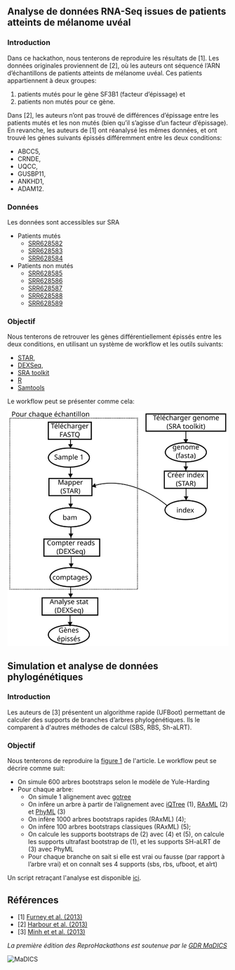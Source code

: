## Analyse de données RNA-Seq issues de patients atteints de mélanome uvéal

### Introduction
Dans ce hackathon, nous tenterons de reproduire les résultats de [1].
Les données originales proviennent de [2], où les auteurs ont séquencé l’ARN d’échantillons de patients atteints de mélanome uvéal. Ces patients appartiennent à deux groupes:

1. patients mutés pour le gène SF3B1 (facteur d’épissage) et
2. patients non mutés pour ce gène. 

Dans [2], les auteurs n’ont pas trouvé de différences d’épissage entre les patients mutés et les non mutés (bien qu’il s’agisse d’un facteur d’épissage).
En revanche, les auteurs de [1] ont réanalysé les mêmes données, et ont trouvé les gènes suivants épissés différemment entre les deux conditions: 
* ABCC5, 
* CRNDE,
* UQCC,
* GUSBP11,
* ANKHD1,
* ADAM12.

### Données

Les données sont accessibles sur SRA
* Patients mutés 
  * [SRR628582](https://www.ncbi.nlm.nih.gov/sra/?term=SRR628582)
  * [SRR628583](https://www.ncbi.nlm.nih.gov/sra/?term=SRR628583)
  * [SRR628584](https://www.ncbi.nlm.nih.gov/sra/?term=SRR628584)
* Patients non mutés
  * [SRR628585](https://www.ncbi.nlm.nih.gov/sra/?term=SRR628585)
  * [SRR628586](https://www.ncbi.nlm.nih.gov/sra/?term=SRR628586)
  * [SRR628587](https://www.ncbi.nlm.nih.gov/sra/?term=SRR628587)
  * [SRR628588](https://www.ncbi.nlm.nih.gov/sra/?term=SRR628588)
  * [SRR628589](https://www.ncbi.nlm.nih.gov/sra/?term=SRR628589)

### Objectif

Nous tenterons de retrouver les gènes différentiellement épissés entre les deux conditions, en utilisant un système de workflow et les outils suivants:
* [STAR](https://github.com/alexdobin/STAR),
* [DEXSeq](http://bioconductor.org/packages/release/bioc/html/DEXSeq.html),
* [SRA toolkit](https://trace.ncbi.nlm.nih.gov/Traces/sra/sra.cgi?view=software)
* [R](https://cran.r-project.org/)
* [Samtools](http://www.htslib.org/download/)

Le workflow peut se présenter comme cela:

![RNA Workflow](hackathon_1_workflow.svg)

## Simulation et analyse de données phylogénétiques

### Introduction

Les auteurs de [3] présentent un algorithme rapide (UFBoot) permettant de calculer des supports de branches d’arbres phylogénétiques. Ils le comparent à d'autres méthodes de calcul (SBS, RBS, Sh-aLRT).

### Objectif

Nous tenterons de reproduire la [figure 1](https://www.ncbi.nlm.nih.gov/pmc/articles/PMC3670741/figure/mst024-F1) de l'article. Le workflow peut se décrire comme suit:
* On simule 600 arbres bootstraps selon le modèle de Yule-Harding
* Pour chaque arbre:
  * On simule 1 alignement avec [gotree](https://github.com/fredericlemoine/gotree)
  * On infère un arbre à partir de l’alignement avec [iQTree](http://www.iqtree.org/#download) (1), [RAxML](http://sco.h-its.org/exelixis/web/software/raxml/index.html) (2) et [PhyML](http://www.atgc-montpellier.fr/phyml/) (3)
  * On infère 1000 arbres bootstraps rapides (RAxML) (4);
  * On infère 100 arbres bootstraps classiques (RAxML) (5);
  * On calcule les supports bootstraps de (2) avec (4) et (5), on calcule les supports ultrafast bootstrap de (1), et les supports SH-aLRT de (3) avec PhyML
  * Pour chaque branche on sait si elle est vrai ou fausse (par rapport à l’arbre vrai) et on connaît ses 4 supports (sbs, rbs, ufboot, et alrt)

Un script retraçant l'analyse est disponible [ici](https://github.com/fredericlemoine/reprovirtuflow/blob/master/bootstrap/bash_pipeline.sh).

## Références
* [1] [Furney et al. (2013)](https://www.ncbi.nlm.nih.gov/pubmed/23861464)
* [2] [Harbour et al. (2013)](https://www.ncbi.nlm.nih.gov/pubmed/23313955)
* [3] [Minh et et al. (2013)](https://www.ncbi.nlm.nih.gov/pmc/articles/PMC3670741/)

*La première édition des ReproHackathons est soutenue par le [GDR MaDICS](https://www.madics.fr)*

![MaDICS](https://github.com/IFB-ElixirFr/ReproHackathon/blob/master/docs/logo-madics.png)

